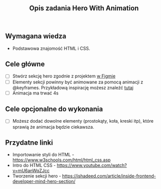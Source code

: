 <h2 align="center">Opis zadania Hero With Animation</h2>

<br>

## Wymagana wiedza

- Podstawowa znajomość HTML i CSS.

## Cele główne

- [ ] Stwórz sekcję hero zgodnie z projektem [w Figmie](https://www.figma.com/file/aue8jexPLJka4kl7fhuplU/Kindergarden-0.1?node-id=32%3A132)
- [ ] Elementy sekcji powinny być animowane za pomocą animacji z @keyframes. Przykładową inspirację możesz znaleźć [tutaj](https://codepen.io/nichola-hudson/full/NJmOWm)
- [ ] Animacja ma trwać 4s

## Cele opcjonalne do wykonania

- [ ] Możesz dodać dowolne elementy (prostokąty, koła, kreski itp), które sprawią że animacja będzie ciekawsza.

## Przydatne linki

- Importowanie styli do HTML - https://www.w3schools.com/html/html_css.asp
- Intro do HTML CSS - https://www.youtube.com/watch?v=mU6anWqZJcc
- Tworzenie sekcji hero - https://ishadeed.com/article/inside-frontend-developer-mind-hero-section/
